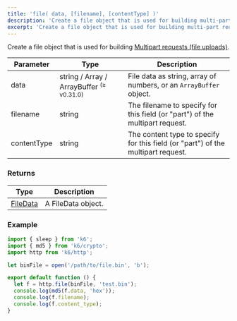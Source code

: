 ```yaml
---
title: 'file( data, [filename], [contentType] )'
description: 'Create a file object that is used for building multi-part requests.'
excerpt: 'Create a file object that is used for building multi-part requests.'
---
```


Create a file object that is used for building [Multipart requests (file uploads)](/examples/data-uploads#multipart-request-uploading-a-file).

| Parameter   | Type                         | Description                                                                      |
| ----------- | ---------------------------- | -------------------------------------------------------------------------------- |
| data        | string / Array / ArrayBuffer <sup>(≥ v0.31.0)</sup> | File data as string, array of numbers, or an `ArrayBuffer` object. |
| filename    | string                       | The filename to specify for this field (or "part") of the multipart request.     |
| contentType | string                       | The content type to specify for this field (or "part") of the multipart request. |

### Returns

| Type                                         | Description        |
| -------------------------------------------- | ------------------ |
| [FileData](/javascript-api/v0-31/k6-http/filedata) | A FileData object. |

### Example

<CodeGroup labels={[]}>

```javascript
import { sleep } from 'k6';
import { md5 } from 'k6/crypto';
import http from 'k6/http';

let binFile = open('/path/to/file.bin', 'b');

export default function () {
  let f = http.file(binFile, 'test.bin');
  console.log(md5(f.data, 'hex'));
  console.log(f.filename);
  console.log(f.content_type);
}
```

</CodeGroup>
